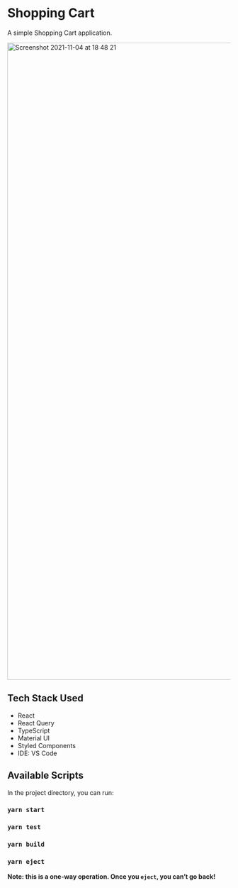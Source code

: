 # Shopping Cart

A simple Shopping Cart application.

<img width="1436" alt="Screenshot 2021-11-04 at 18 48 21" src="https://user-images.githubusercontent.com/43752457/140392500-791f53c4-caed-40ed-8d7e-109900d39b06.png">

## Tech Stack Used

- React
- React Query
- TypeScript
- Material UI
- Styled Components
- IDE: VS Code

## Available Scripts

In the project directory, you can run:

### `yarn start`

### `yarn test`

### `yarn build`

### `yarn eject`

**Note: this is a one-way operation. Once you `eject`, you can’t go back!**



